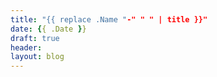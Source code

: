 ```yaml
---
title: "{{ replace .Name "-" " " | title }}"
date: {{ .Date }}
draft: true
header: 
layout: blog
---
```

